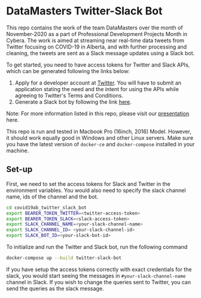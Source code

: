 # DataMasters Twitter-Slack Bot

This repo contains the work of the team DataMasters over the month of November-2020 as a part of Professional Development Projects Month in Cybera. The work is aimed at 
streaming near real-time data tweets from Twitter focusing on COVID-19 in Alberta, and with further processing and cleaning, the tweets are sent as a Slack message updates using a Slack bot. 

To get started, you need to have access tokens for Twitter and Slack APIs, which can be generated following the links below: 
1. Apply for a developer account at [Twitter](https://developer.twitter.com/en/apply-for-access). You will have to submit an application stating the need and the intent for using the APIs while agreeing to Twitter's Terms and Conditions. 
2. Generate a Slack bot by following the link [here](https://slack.com/intl/en-ca/help/articles/115005265703-Create-a-bot-for-your-workspace).

Note: For more information listed in this repo, please visit our [presentation](https://docs.google.com/presentation/d/1UWX6lC1-SJixgiS5348sQ-yUetwYOQH4-mHiBwJsc2I/edit#slide=id.p) here. 

This repo is run and tested in Macbook Pro (16inch, 2016) Model. However, it should work equally good in Windows and other Linux servers. Make sure you have the latest version of `docker-ce` and `docker-compose` installed in your machine.

## Set-up

First, we need to set the access tokens for Slack and Twitter in the environment variables. You would also need to specify the slack channel name, ids of the channel and the bot. 

```bash
cd covid19ab_twitter_slack_bot
export BEARER_TOKEN_TWITTER=<twitter-access-token>
export BEARER_TOKEN_SLACK=<slack-access-token>
export SLACK_CHANNEL_NAME=<your-slack-channel-name>
export SLACK_CHANNEL_ID= <your-slack-channel-id>
export SLACK_BOT_ID=<your-slack-bot-id>
```

To initialize and run the Twitter and Slack bot, run the following command

```bash
docker-compose up --build twitter-slack-bot
```

If you have setup the access tokens correctly with exact credentials for the slack, you would start seeing the messages in `#your-slack-channel-name` channel in Slack. If you wish to change the queries sent to Twitter, you can send the queries as the slack message.  

